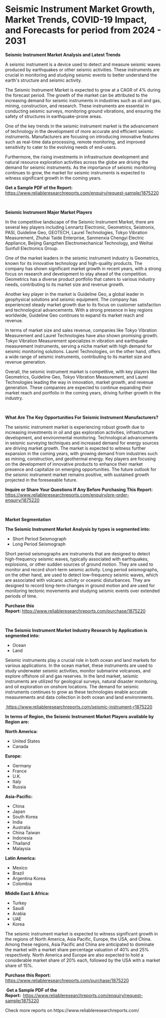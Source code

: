 <p><h1>Seismic Instrument Market Growth, Market Trends, COVID-19 Impact, and Forecasts for period from 2024 - 2031</h1></p><p><strong>Seismic Instrument Market Analysis and Latest Trends</strong></p>
<p><p>A seismic instrument is a device used to detect and measure seismic waves produced by earthquakes or other seismic activities. These instruments are crucial in monitoring and studying seismic events to better understand the earth's structure and seismic activity.</p><p>The Seismic Instrument Market is expected to grow at a CAGR of 4% during the forecast period. The growth of the market can be attributed to the increasing demand for seismic instruments in industries such as oil and gas, mining, construction, and research. These instruments are essential in conducting seismic surveys, monitoring ground vibrations, and ensuring the safety of structures in earthquake-prone areas.</p><p>One of the key trends in the seismic instrument market is the advancement of technology in the development of more accurate and efficient seismic instruments. Manufacturers are focusing on introducing innovative features such as real-time data processing, remote monitoring, and improved sensitivity to cater to the evolving needs of end-users.</p><p>Furthermore, the rising investments in infrastructure development and natural resource exploration activities across the globe are driving the demand for seismic instruments. As the importance of seismic monitoring continues to grow, the market for seismic instruments is expected to witness significant growth in the coming years.</p></p>
<p><strong>Get a Sample PDF of the Report:&nbsp;</strong> <a href="https://www.reliableresearchreports.com/enquiry/request-sample/1875220">https://www.reliableresearchreports.com/enquiry/request-sample/1875220</a></p>
<p>&nbsp;</p>
<p><strong>Seismic Instrument Major Market Players</strong></p>
<p><p>In the competitive landscape of the Seismic Instrument Market, there are several key players including Lennartz Electronic, Geometrics, Seistronix, PASI, Guideline Geo, GEOTECH, Laurel Technologies, Tokyo Vibration Measurement, Zhuhai Taide Enterprise, Sanmenxia Chengyi Electric Appliance, Beijing Gangzhen Electromechanical Technology, and Weihai Sunfull Electronics Group.</p><p>One of the market leaders in the seismic instrument industry is Geometrics, known for its innovative technology and high-quality products. The company has shown significant market growth in recent years, with a strong focus on research and development to stay ahead of the competition. Geometrics has a diverse product portfolio that caters to various industry needs, contributing to its market size and revenue growth.</p><p>Another key player in the market is Guideline Geo, a global leader in geophysical solutions and seismic equipment. The company has experienced steady market growth due to its focus on customer satisfaction and technological advancements. With a strong presence in key regions worldwide, Guideline Geo continues to expand its market reach and revenue.</p><p>In terms of market size and sales revenue, companies like Tokyo Vibration Measurement and Laurel Technologies have also shown promising growth. Tokyo Vibration Measurement specializes in vibration and earthquake measurement instruments, serving a niche market with high demand for seismic monitoring solutions. Laurel Technologies, on the other hand, offers a wide range of seismic instruments, contributing to its market size and revenue generation.</p><p>Overall, the seismic instrument market is competitive, with key players like Geometrics, Guideline Geo, Tokyo Vibration Measurement, and Laurel Technologies leading the way in innovation, market growth, and revenue generation. These companies are expected to continue expanding their market reach and portfolio in the coming years, driving further growth in the industry.</p></p>
<p>&nbsp;</p>
<p><strong>What Are The Key Opportunities For Seismic Instrument Manufacturers?</strong></p>
<p><p>The seismic instrument market is experiencing robust growth due to increasing investments in oil and gas exploration activities, infrastructure development, and environmental monitoring. Technological advancements in seismic surveying techniques and increased demand for energy sources are driving market growth. The market is expected to witness further expansion in the coming years, with growing demand from industries such as mining, construction, and geothermal energy. Key players are focusing on the development of innovative products to enhance their market presence and capitalize on emerging opportunities. The future outlook for the seismic instrument market remains positive, with sustained growth projected in the foreseeable future.</p></p>
<p><strong>Inquire or Share Your Questions If Any Before Purchasing This Report:</strong> <a href="https://www.reliableresearchreports.com/enquiry/pre-order-enquiry/1875220">https://www.reliableresearchreports.com/enquiry/pre-order-enquiry/1875220</a></p>
<p>&nbsp;</p>
<p><strong>Market Segmentation</strong></p>
<p><strong>The Seismic Instrument Market Analysis by types is segmented into:</strong></p>
<p><ul><li>Short Period Seismograph</li><li>Long Period Seismograph</li></ul></p>
<p><p>Short period seismographs are instruments that are designed to detect high-frequency seismic waves, typically associated with earthquakes, explosions, or other sudden sources of ground motion. They are used to monitor and record short-term seismic activity. Long period seismographs, on the other hand, are used to detect low-frequency seismic waves, which are associated with volcanic activity or oceanic disturbances. They are designed to record long-term changes in ground motion and are used for monitoring tectonic movements and studying seismic events over extended periods of time.</p></p>
<p><strong>Purchase this Report:&nbsp;</strong><a href="https://www.reliableresearchreports.com/purchase/1875220">https://www.reliableresearchreports.com/purchase/1875220</a></p>
<p>&nbsp;</p>
<p><strong>The Seismic Instrument Market Industry Research by Application is segmented into:</strong></p>
<p><ul><li>Ocean</li><li>Land</li></ul></p>
<p><p>Seismic instruments play a crucial role in both ocean and land markets for various applications. In the ocean market, these instruments are used to study underwater seismic activities, monitor submarine volcanoes, and explore offshore oil and gas reserves. In the land market, seismic instruments are utilized for geological surveys, natural disaster monitoring, and oil exploration on onshore locations. The demand for seismic instruments continues to grow as these technologies enable accurate measurements and data collection in both ocean and land environments.</p></p>
<p><a href="https://www.reliableresearchreports.com/seismic-instrument-r1875220">&nbsp;https://www.reliableresearchreports.com/seismic-instrument-r1875220</a></p>
<p><strong>In terms of Region, the Seismic Instrument Market Players available by Region are:</strong></p>
<p>
    <p> <strong> North America: </strong>
        <ul>
            <li>United States</li>
            <li>Canada</li>
        </ul>
        </p> 
    <p> <strong> Europe: </strong>
        <ul>
            <li>Germany</li>
            <li>France</li>
            <li>U.K.</li>
            <li>Italy</li>
            <li>Russia</li>
        </ul>
        </p> 
    <p> <strong> Asia-Pacific: </strong>
        <ul>
            <li>China</li>
            <li>Japan</li>
            <li>South Korea</li>
            <li>India</li>
            <li>Australia</li>
            <li>China Taiwan</li>
            <li>Indonesia</li>
            <li>Thailand</li>
            <li>Malaysia</li>
        </ul>
        </p> 
    <p> <strong> Latin America: </strong>
        <ul>
            <li>Mexico</li>
            <li>Brazil</li>
            <li>Argentina Korea</li>
            <li>Colombia</li>
        </ul>
        </p> 
    <p> <strong> Middle East & Africa: </strong>
        <ul>
            <li>Turkey</li>
            <li>Saudi</li>
            <li>Arabia</li>
            <li>UAE</li>
            <li>Korea</li>
        </ul>
    </p>
    </p>
<p><p>The seismic instrument market is expected to witness significant growth in the regions of North America, Asia Pacific, Europe, the USA, and China. Among these regions, Asia Pacific and China are anticipated to dominate the market with a market share percentage valuation of 40% and 25% respectively. North America and Europe are also expected to hold a considerable market share of 20% each, followed by the USA with a market share of 15%.</p></p>
<p><strong>Purchase this Report: </strong><a href="https://www.reliableresearchreports.com/purchase/1875220">https://www.reliableresearchreports.com/purchase/1875220</a></p>
<p>&nbsp;<strong>Get a Sample PDF of the Report:&nbsp;&nbsp;</strong><a href="https://www.reliableresearchreports.com/enquiry/request-sample/1875220">https://www.reliableresearchreports.com/enquiry/request-sample/1875220</a></p>
<p><strong></strong></p>
<p>Check more reports on https://www.reliableresearchreports.com/</p>